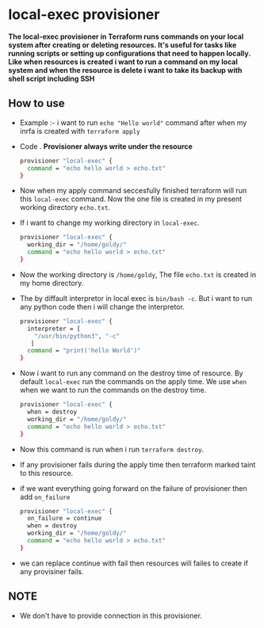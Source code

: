 # local-exec provisioner

**The local-exec provisioner in Terraform runs commands on your local system after creating or deleting resources. It's useful for tasks like running scripts or setting up configurations that need to happen locally. Like when resources is created i want to run a command on my local system and when the resource is delete i want to take its backup with shell script including SSH**

## How to use

- Example :- i want to run `echo "Hello world"` command after when my inrfa is created with `terraform apply`

- Code . **Provisioner always write under the resource**

    ```bash
    provisioner "local-exec" {
      command = "echo hello world > echo.txt"
    }

- Now when my apply command seccesfully finished terraform will run this `local-exec` command. Now the one file is created in my present working directory `echo.txt`.

- If i want to change my working directory in `local-exec`.

    ```bash
    provisioner "local-exec" {
      working_dir = "/home/goldy/"
      command = "echo hello world > echo.txt"
    }

- Now the working directory is `/home/goldy`, The file `echo.txt` is created in my home directory.
- The by diffault interpretor in local exec is `bin/bash -c`. But i want to run any python code then i will change the interpretor.

    ```bash
    provisioner "local-exec" {
      interpreter = [ 
        "/usr/bin/python3", "-c"
       ]
      command = "print('hello World')"
    }

- Now i want to run any command on the destroy time of resource. By default `local-exec` run the commands on the apply time. We use `when` when we want to run the commands on the destroy time.

    ```bash
    provisioner "local-exec" {
      when = destroy
      working_dir = "/home/goldy/"
      command = "echo hello world > echo.txt"
    }
  
- Now this command is run when i run `terraform destroy`.

- If any provisioner fails during the apply time then terraform marked taint to this resource.
- if we want everything going forward on the failure of provisioner then add `on_failure`

    ```bash
    provisioner "local-exec" {
      on_failure = continue
      when = destroy
      working_dir = "/home/goldy/"
      command = "echo hello world > echo.txt"
    }

- we can replace continue with fail then resources will failes to create if any provisiner fails.

## NOTE 

- We don't have to provide connection in this provisioner.